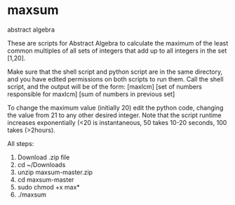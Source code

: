 maxsum
======

abstract algebra

These are scripts for Abstract Algebra to calculate the maximum of the least common multiples of all sets of integers that add up to all integers in the set [1,20].

Make sure that the shell script and python script are in the same directory, and you have edited permissions on both scripts to run them.
Call the shell script, and the output will be of the form:
[maxlcm] [set of numbers responsible for maxlcm] [sum of numbers in previous set]

To change the maximum value (initially 20) edit the python code, changing the value from 21 to any other desired integer.  Note that the script runtime increases exponentially (<20 is instantaneous, 50 takes 10-20 seconds, 100 takes (>2hours).

All steps:
1. Download .zip file
2. cd ~/Downloads
3. unzip maxsum-master.zip
4. cd maxsum-master
5. sudo chmod +x max*
6. ./maxsum
